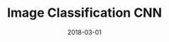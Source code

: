 ---
layout: project
type: project
image: images/cotton-square.png
title: Image Classification CNN
# All dates must be YYYY-MM-DD format!
date: 2018-03-01
labels:
  - Tensorflow
  - Deep Learning
permalink: https://github.com/fossasia/susi_skill_cms
summary: Implemented a CNN for image classification on Fashion-MNIST dataset and applied guided back-propagation for visualisation.
---